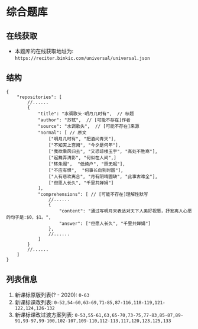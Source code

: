 # 综合题库

## 在线获取
- 本题库的在线获取地址为: `https://reciter.binkic.com/universal/universal.json`

## 结构
```jsonc
{
    "repositories": [
        //......
        {
            "title": "水调歌头·明月几时有",  // 标题
            "author": "苏轼",  // [可能不存在]作者 
            "source": "水调歌头",  // [可能不存在]来源
            "normal": [ // 原文
                ["明月几时有", "把酒问青天"],
                ["不知天上宫阙", "今夕是何年"],
                ["我欲乘风归去", "又恐琼楼玉宇", "高处不胜寒"],
                ["起舞弄清影", "何似在人间",]
                ["转朱阁",  "低绮户", "照无眠"],
                ["不应有恨",  "何事长向别时圆"],
                ["人有悲欢离合", "月有阴晴圆缺", "此事古难全"],
                ["但愿人长久", "千里共婵娟"]
            ],
            "comprehensions": [ // [可能不存在]理解性默写
                //......
                {
                    "content": "通过写明月来表达对天下人美好祝愿，抒发离人心愿的句子是:$0，$1。",
                    "answer": ["但愿人长久", "千里共婵娟"]
                },
                //......
            ]
        }
        //......
    ]
}
```

## 列表信息
1. 新课标原版列表(? - 2020): `0-63`
1. 新课标课改列表: `0-52,54-60,63-69,71-85,87-116,118-119,121-122,124,126-132`
1. 新课标课改过渡方案列表: `0-53,55-61,63,65-70,73-75,77-83,85-87,89-91,93-97,99-100,102-107,109-110,112-113,117,120,123,125,133`
